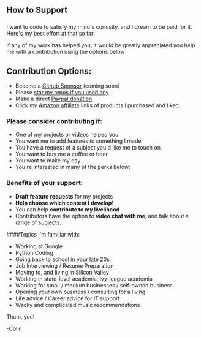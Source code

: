 ## How to Support

### 
I want to code to satisfy my mind's curiosity, and I dream to be paid for it. Here's my best effort at that so far:

If any of my work has helped you, it would be greatly appreciated you help me with a contribution using the options below

## Contribution Options:
* Become a [Github Sponsor](https://github.com/sponsors/crawsome/) (coming soon)
* Please [star my repos if you used any](https://github.com/crawsome/)
* Make a direct [Paypal donation](https://www.paypal.me/gitcraw)
* Click my [Amazon affiliate](./recommendations.html) links of products I purchased and liked.

### Please consider contributing if:
* One of my projects or videos helped you
* You want me to add features to something I made
* You have a request of a subject you'd like me to touch on
* You want to buy me a coffee or beer
* You want to make my day
* You're interested in many of the perks below:

### Benefits of your support:

* **Draft feature requests** for my projects
* **Help choose which content I develop**!
* You can help **contribute to my livelihood**
* Contributors have the option to **video chat with me**, and talk about a range of subjects.

####Topics I'm familiar with:
  * Working at Google
  * Python Coding
  * Going back to school in your late 20s
  * Job Interviewing / Resume Preparation
  * Moving to, and living in Silicon Valley
  * Working in state-level academia, ivy-league academia
  * Working for small / medium businesses / self-owned business
  * Opening your own business / consulting for a living
  * Life advice / Career advice for IT support
  * Wacky and complicated music recommendations 

Thank you!

-Colin




